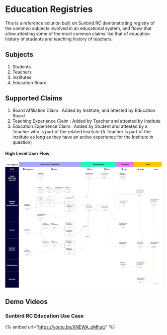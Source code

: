 # Education Registries

This is a reference solution built on Sunbird RC demonstrating registry of the common subjects involved in an educational system, and flows that allow attesting some of the most common claims like that of education history of students and teaching history of teachers.

## Subjects

1. Students
2. Teachers
3. Institutes
4. Education Board

## Supported Claims

1. Board Affiliation Claim : Added by Institute, and attested by Education Board
2. Teaching Experience Claim : Added by Teacher and attested by Institute
3. Education Experience Claim : Added by Student and attested by a Teacher who is part of the related Institute (A Teacher is part of the institute as long as they have an active experience for the Institute in question)



#### High Level User Flow

![](<../../.gitbook/assets/NDEAR - User Flow for Demo (1).jpeg>)



## Demo Videos

### Sunbird RC Education Use Case

{% embed url="https://youtu.be/XNEWA_pMhuU" %}
